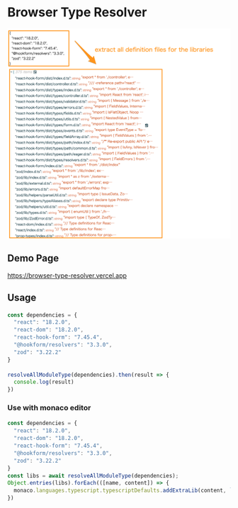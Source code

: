# Browser Type Resolver

![](./screenshot.png)

## Demo Page

https://browser-type-resolver.vercel.app

## Usage

```ts
const dependencies = {
  "react": "18.2.0",
  "react-dom": "18.2.0",
  "react-hook-form": "7.45.4",
  "@hookform/resolvers": "3.3.0",
  "zod": "3.22.2"
}

resolveAllModuleType(dependencies).then(result => {
  console.log(result)
})
```

### Use with monaco editor

```ts
const dependencies = {
  "react": "18.2.0",
  "react-dom": "18.2.0",
  "react-hook-form": "7.45.4",
  "@hookform/resolvers": "3.3.0",
  "zod": "3.22.2"
}
const libs = await resolveAllModuleType(dependencies);
Object.entries(libs).forEach(([name, content]) => {
  monaco.languages.typescript.typescriptDefaults.addExtraLib(content, `file:///node_modules/${name}`)
})
```